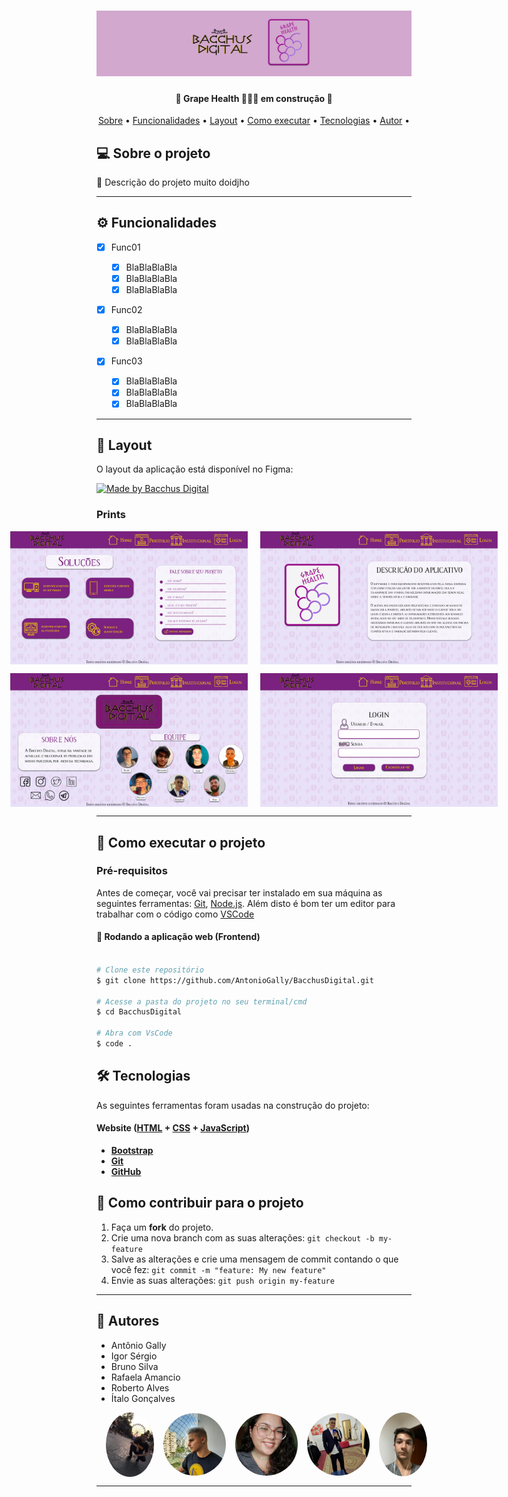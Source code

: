 <h1 align="center">
    <img alt="Bacchus Digital" title="Banner" src="./img/banner.png" />
</h1>

<h4 align="center"> 
	🚧  Grape Health 🍇🍇🍇 em construção  🚧
</h4>

<p align="center">
 <a href="#-sobre-o-projeto">Sobre</a> •
 <a href="#-funcionalidades">Funcionalidades</a> •
 <a href="#-layout">Layout</a> • 
 <a href="#-como-executar-o-projeto">Como executar</a> • 
 <a href="#-tecnologias">Tecnologias</a> • 
 <a href="#-autor">Autor</a> • 
</p>

## 💻 Sobre o projeto

🍇 Descrição do projeto muito doidjho

---

## ⚙️ Funcionalidades

- [x] Func01

  - [x] BlaBlaBlaBla
  - [x] BlaBlaBlaBla
  - [x] BlaBlaBlaBla

- [x] Func02

  - [x] BlaBlaBlaBla
  - [x] BlaBlaBlaBla

- [x] Func03

  - [x] BlaBlaBlaBla
  - [x] BlaBlaBlaBla
  - [x] BlaBlaBlaBla

---

## 🎨 Layout

O layout da aplicação está disponível no Figma:

<a href="https://www.figma.com/file/CnJSMHXQ4WnsyggtMawtni/Untitled?node-id=1%3A2">
  <img alt="Made by Bacchus Digital" src="https://img.shields.io/badge/Acessar%20Layout%20-Figma-%2304D361">
</a>

### Prints

<p align="center" style="display: flex; align-items: flex-start; justify-content: center;">
  <img alt="Bacchus Digital"  width="380px" style="margin-right:20px" title="#Bacchus Digital" src="./img/print1.png">
  <img alt="Bacchus Digital"  width="380px"  title="#Bacchus Digital" src="./img/print2.png">  
</p>
<p align="center" style="display: flex; align-items: flex-start; justify-content: center;">
  <img alt="Bacchus Digital"  width="380px"  style="margin-right:20px" title="#Bacchus Digital" src="./img/print3.png">
  <img alt="Bacchus Digital"  width="380px"  title="#Bacchus Digital" src="./img/print4.png">
</p>

---

## 🚀 Como executar o projeto

### Pré-requisitos

Antes de começar, você vai precisar ter instalado em sua máquina as seguintes ferramentas:
[Git](https://git-scm.com), [Node.js](https://nodejs.org/en/).
Além disto é bom ter um editor para trabalhar com o código como [VSCode](https://code.visualstudio.com/)


#### 🧭 Rodando a aplicação web (Frontend)

```bash

# Clone este repositório
$ git clone https://github.com/AntonioGally/BacchusDigital.git

# Acesse a pasta do projeto no seu terminal/cmd
$ cd BacchusDigital

# Abra com VsCode
$ code .
```



## 🛠 Tecnologias

As seguintes ferramentas foram usadas na construção do projeto:

#### **Website** ([HTML](https://developer.mozilla.org/pt-BR/docs/Web/HTML) + [CSS](https://www.w3schools.com/css/) + [JavaScript](https://developer.mozilla.org/pt-BR/docs/Web/JavaScript))

- **[Bootstrap](https://getbootstrap.com)**
- **[Git](https://github.com)**
- **[GitHub](https://github.com)**

## 💪 Como contribuir para o projeto

1. Faça um **fork** do projeto.
2. Crie uma nova branch com as suas alterações: `git checkout -b my-feature`
3. Salve as alterações e crie uma mensagem de commit contando o que você fez: `git commit -m "feature: My new feature"`
4. Envie as suas alterações: `git push origin my-feature`

---

## 🦸 Autores
- Antônio Gally
- Igor Sérgio
- Bruno Silva
- Rafaela Amancio
- Roberto Alves
- Ítalo Gonçalves

<p style="display:flex; align-items:center" align="center"> 

<img style="border-radius: 50%; margin-right:15px" src="https://avatars.githubusercontent.com/u/68209906?s=400&u=9aff0928539caef8c416bd5af1fea76714ac8fb6&v=4" width="100px; " alt=""/>

<img style="border-radius: 50%; margin-right:15px" src="./img/Participantes/igor.jpg" width="100px;" height="103px" alt=""/>
  
<img style="border-radius: 50%; margin-right:15px" src="./img/Participantes/Bruno.jpg" width="100px;" alt=""/>

<img style="border-radius: 50%; margin-right:15px" src="./img/Participantes/Rafaela.jpg" width="100px;" alt=""/>

<img style="border-radius: 50%; margin-right:15px" src="./img/Participantes/Roberto.jpg" width="100px;" alt=""/>

<img style="border-radius: 50%;" src="./img/Participantes/italo.jpg" width="100px;" height="102px" alt=""/>
</P>



---
